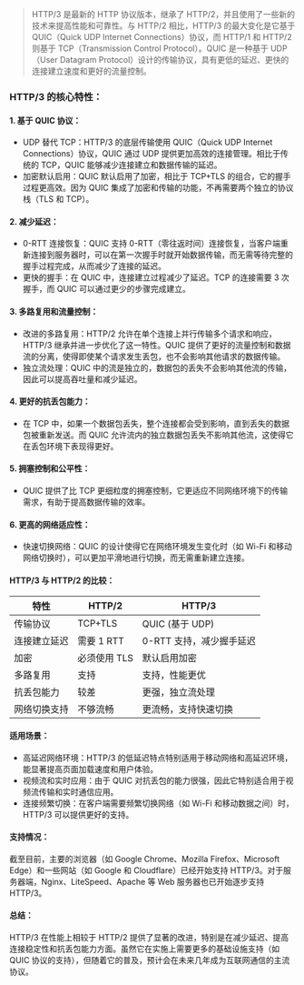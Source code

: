> HTTP/3 是最新的 HTTP 协议版本，继承了 HTTP/2，并且使用了一些新的技术来提高性能和可靠性。与 HTTP/2 相比，HTTP/3 的最大变化是它基于 QUIC（Quick UDP Internet Connections）协议，而 HTTP/1 和 HTTP/2 则基于 TCP（Transmission Control Protocol）。QUIC 是一种基于 UDP（User Datagram Protocol）设计的传输协议，具有更低的延迟、更快的连接建立速度和更好的流量控制。

### HTTP/3 的核心特性：

#### 1. 基于 QUIC 协议：

- UDP 替代 TCP：HTTP/3 的底层传输使用 QUIC（Quick UDP Internet Connections）协议，QUIC 通过 UDP 提供更加高效的连接管理。相比于传统的 TCP，QUIC 能够减少连接建立和数据传输的延迟。
- 加密默认启用：QUIC 默认启用了加密，相比于 TCP+TLS 的组合，它的握手过程更高效。因为 QUIC 集成了加密和传输的功能，不再需要两个独立的协议栈（TLS 和 TCP）。

#### 2. 减少延迟：

- 0-RTT 连接恢复：QUIC 支持 0-RTT（零往返时间）连接恢复，当客户端重新连接到服务器时，可以在第一次握手时就开始数据传输，而无需等待完整的握手过程完成，从而减少了连接的延迟。
- 更快的握手：在 QUIC 中，连接建立过程减少了延迟。TCP 的连接需要 3 次握手，而 QUIC 可以通过更少的步骤完成建立。

#### 3. 多路复用和流量控制：

- 改进的多路复用：HTTP/2 允许在单个连接上并行传输多个请求和响应，HTTP/3 继承并进一步优化了这一特性。QUIC 提供了更好的流量控制和数据流的分离，使得即使某个请求发生丢包，也不会影响其他请求的数据传输。
- 独立流处理：QUIC 中的流是独立的，数据包的丢失不会影响其他流的传输，因此可以提高吞吐量和减少延迟。

#### 4. 更好的抗丢包能力：

- 在 TCP 中，如果一个数据包丢失，整个连接都会受到影响，直到丢失的数据包被重新发送。而 QUIC 允许流内的独立数据包丢失不影响其他流，这使得它在丢包环境下表现得更好。

#### 5. 拥塞控制和公平性：

- QUIC 提供了比 TCP 更细粒度的拥塞控制，它更适应不同网络环境下的传输需求，有助于提高数据传输的效率。

#### 6. 更高的网络适应性：

- 快速切换网络：QUIC 的设计使得它在网络环境发生变化时（如 Wi-Fi 和移动网络切换时），可以更加平滑地进行切换，而无需重新建立连接。

#### HTTP/3 与 HTTP/2 的比较：

| 特性         | HTTP/2       | HTTP/3                   |
| ------------ | ------------ | ------------------------ |
| 传输协议     | TCP+TLS      | QUIC (基于 UDP)          |
| 连接建立延迟 | 需要 1 RTT   | 0-RTT 支持，减少握手延迟 |
| 加密         | 必须使用 TLS | 默认启用加密             |
| 多路复用     | 支持         | 支持，性能更优           |
| 抗丢包能力   | 较差         | 更强，独立流处理         |
| 网络切换支持 | 不够流畅     | 更流畅，支持快速切换     |

#### 适用场景：

- 高延迟网络环境：HTTP/3 的低延迟特点特别适用于移动网络和高延迟环境，能显著提高页面加载速度和用户体验。
- 视频流和实时应用：由于 QUIC 对抗丢包的能力很强，因此它特别适合用于视频流传输和实时通信应用。
- 连接频繁切换：在客户端需要频繁切换网络（如 Wi-Fi 和移动数据之间）时，HTTP/3 可以提供更好的支持。

#### 支持情况：

截至目前，主要的浏览器（如 Google Chrome、Mozilla Firefox、Microsoft Edge）和一些网站（如 Google 和 Cloudflare）已经开始支持 HTTP/3。对于服务器端，Nginx、LiteSpeed、Apache 等 Web 服务器也已开始逐步支持 HTTP/3。

#### 总结：

HTTP/3 在性能上相较于 HTTP/2 提供了显著的改进，特别是在减少延迟、提高连接稳定性和抗丢包能力方面。虽然它在实施上需要更多的基础设施支持（如 QUIC 协议的支持），但随着它的普及，预计会在未来几年成为互联网通信的主流协议。
